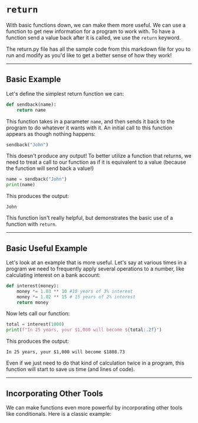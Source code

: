 # `return`

With basic functions down, we can make them more useful. We can use a function to get new information for a program to work with. To have a function send a value back after it is called, we use the `return` keyword.

The return.py file has all the sample code from this markdown file for you to run and modify as you'd like to get a better sense of how they work!

---

## Basic Example

Let's define the simplest return function we can:

```python
def sendback(name):
    return name
```

This function takes in a parameter `name`, and then sends it back to the program to do whatever it wants with it. An initial call to this function appears as though nothing happens:

```python
sendback("John")
```

This doesn't produce any output! To better utilize a function that returns, we need to treat a call to our function as if it is equivalent to a value (because the function will send back a value!)

```python
name = sendback("John")
print(name)
```

This produces the output:

```
John
```

This function isn't really helpful, but demonstrates the basic use of a function with `return`.

---

## Basic Useful Example

Let's look at an example that is more useful. Let's say at various times in a program we need to frequently apply several operations to a number, like calculating interest on a bank account:

```python
def interest(money):
    money *= 1.03 ** 10 #10 years of 3% interest
    money *= 1.02 ** 15 # 15 years of 2% interest
    return money
```

Now lets call our function:

```python
total = interest(1000)
print(f"In 25 years, your $1,000 will become ${total:.2f}")
```

This produces the output:

```
In 25 years, your $1,000 will become $1808.73
```

Even if we just need to do that kind of calculation twice in a program, this function will start to save us time (and lines of code).

---

## Incorporating Other Tools

We can make functions even more powerful by incorporating other tools like conditionals. Here is a classic example:
